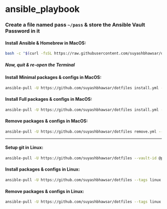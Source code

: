 # ansible_playbook

### Create a file named pass `~/pass` & store the Ansible Vault Password in it

#### Install Ansible & Homebrew in MacOS:

```bash
bash -c "$(curl -fsSL https://raw.githubusercontent.com/suyashbhawsar/dotfiles/main/macOS-setup.sh)"
```

##### Now, quit & re-open the Terminal

#### Install Minimal packages & configs in MacOS:

```bash
ansible-pull -U https://github.com/suyashbhawsar/dotfiles install.yml --tags mac-minimal --vault-password-file $HOME/pass
```

#### Install Full packages & configs in MacOS:

```bash
ansible-pull -U https://github.com/suyashbhawsar/dotfiles install.yml --tags mac-full --vault-password-file $HOME/pass
```

#### Remove packages & configs in MacOS:

```bash
ansible-pull -U https://github.com/suyashbhawsar/dotfiles remove.yml --tags mac
```
___
#### Setup git in Linux:

```bash
ansible-pull -U https://github.com/suyashbhawsar/dotfiles --vault-id @prompt --tags linux git.yml
```


#### Install packages & configs in Linux:

```bash
ansible-pull -U https://github.com/suyashbhawsar/dotfiles --tags linux install.yml
```


#### Remove packages & configs in Linux:

```bash
ansible-pull -U https://github.com/suyashbhawsar/dotfiles --tags linux remove.yml
```
